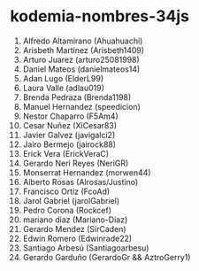 # kodemia-nombres-34js

1. Alfredo Altamirano (Ahuahuachi)
2. Arisbeth Martínez (Arisbeth1409)
3. Arturo Juarez (arturo25081998)
4. Daniel Mateos (danielmateos14)
5. Adan Lugo (ElderL99)
6. Laura Valle (adlau019)
7. Brenda Pedraza (Brenda1198)
8. Manuel Hernandez (speedicion)
9. Nestor Chaparro (F5Am4)
10. Cesar Nuñez (XiCesar83)
11. Javier Galvez (javigalci2)
12. Jairo Bermejo (jairock88)
13. Erick Vera (ErickVeraC)
14. Gerardo Neri Reyes (NeriGR)
15. Monserrat Hernandez (morwen44)
16. Alberto Rosas (Alrosas/Justino)
17. Francisco Ortiz (FcoAd)
18. Jarol Gabriel (jarolGabriel)
19. Pedro Corona (Rockcef)
20. mariano diaz (Mariano-Diaz)
21. Gerardo Mendez (SirCaden)
22. Edwin Romero (Edwinrade22)
23. Santiago Arbesú (Santiagoarbesu)
24. Gerardo Garduño (GerardoGr && AztroGerry1)

